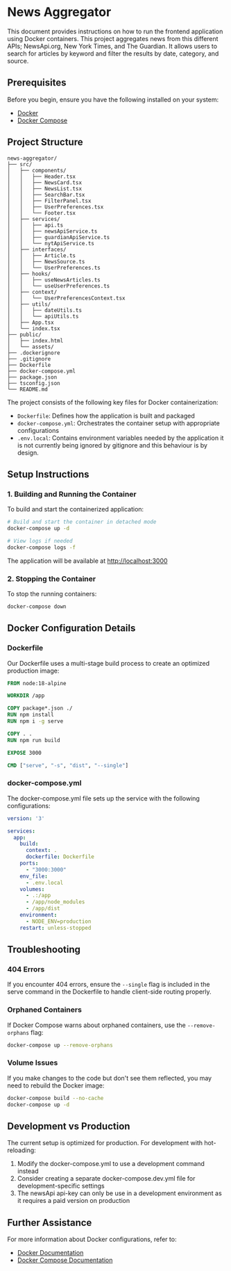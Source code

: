 # News Aggregator

This document provides instructions on how to run the frontend application using Docker containers. This project aggregates news from this different APIs; NewsApi.org, New York Times, and The Guardian. It allows users to search for articles by keyword and filter the results by date, category, and source.

## Prerequisites

Before you begin, ensure you have the following installed on your system:

- [Docker](https://www.docker.com/get-started)
- [Docker Compose](https://docs.docker.com/compose/install/)

## Project Structure

```
news-aggregator/
├── src/
│   ├── components/
│   │   ├── Header.tsx
│   │   ├── NewsCard.tsx
│   │   ├── NewsList.tsx
│   │   ├── SearchBar.tsx
│   │   ├── FilterPanel.tsx
│   │   ├── UserPreferences.tsx
│   │   └── Footer.tsx
│   ├── services/
│   │   ├── api.ts
│   │   ├── newsApiService.ts
│   │   ├── guardianApiService.ts
│   │   └── nytApiService.ts
│   ├── interfaces/
│   │   ├── Article.ts
│   │   ├── NewsSource.ts
│   │   └── UserPreferences.ts
│   ├── hooks/
│   │   ├── useNewsArticles.ts
│   │   └── useUserPreferences.ts
│   ├── context/
│   │   └── UserPreferencesContext.tsx
│   ├── utils/
│   │   ├── dateUtils.ts
│   │   └── apiUtils.ts
│   ├── App.tsx
│   └── index.tsx
├── public/
│   ├── index.html
│   └── assets/
├── .dockerignore
├── .gitignore
├── Dockerfile
├── docker-compose.yml
├── package.json
├── tsconfig.json
└── README.md
```

The project consists of the following key files for Docker containerization:

- `Dockerfile`: Defines how the application is built and packaged
- `docker-compose.yml`: Orchestrates the container setup with appropriate configurations
- `.env.local`: Contains environment variables needed by the application it is not currently being ignored by gitignore and this behaviour is by design.

## Setup Instructions

### 1. Building and Running the Container

To build and start the containerized application:

```bash
# Build and start the container in detached mode
docker-compose up -d

# View logs if needed
docker-compose logs -f
```

The application will be available at [http://localhost:3000](http://localhost:3000)

### 2. Stopping the Container

To stop the running containers:

```bash
docker-compose down
```

## Docker Configuration Details

### Dockerfile

Our Dockerfile uses a multi-stage build process to create an optimized production image:

```dockerfile
FROM node:18-alpine

WORKDIR /app

COPY package*.json ./
RUN npm install
RUN npm i -g serve

COPY . .
RUN npm run build

EXPOSE 3000

CMD ["serve", "-s", "dist", "--single"]
```

### docker-compose.yml

The docker-compose.yml file sets up the service with the following configurations:

```yaml
version: '3'

services:
  app:
    build:
      context: .
      dockerfile: Dockerfile
    ports:
      - "3000:3000"
    env_file:
      - .env.local
    volumes:
      - .:/app
      - /app/node_modules
      - /app/dist
    environment:
      - NODE_ENV=production
    restart: unless-stopped
```

## Troubleshooting

### 404 Errors

If you encounter 404 errors, ensure the `--single` flag is included in the serve command in the Dockerfile to handle client-side routing properly.

### Orphaned Containers

If Docker Compose warns about orphaned containers, use the `--remove-orphans` flag:

```bash
docker-compose up --remove-orphans
```

### Volume Issues

If you make changes to the code but don't see them reflected, you may need to rebuild the Docker image:

```bash
docker-compose build --no-cache
docker-compose up -d
```

## Development vs Production

The current setup is optimized for production. For development with hot-reloading:

1. Modify the docker-compose.yml to use a development command instead
2. Consider creating a separate docker-compose.dev.yml file for development-specific settings
3. The newsApi api-key can only be use in a development environment as it requires a paid version on production

## Further Assistance

For more information about Docker configurations, refer to:

- [Docker Documentation](https://docs.docker.com/)
- [Docker Compose Documentation](https://docs.docker.com/compose/)
